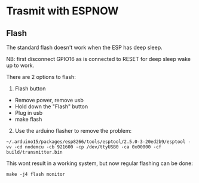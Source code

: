 # Trasmit with ESPNOW

## Flash
The standard flash doesn't work when the ESP has deep sleep.

NB: first disconnect GPIO16 as is connected to RESET for deep sleep wake up to work.

There are 2 options to flash:

1) Flash button
 - Remove power, remove usb
 - Hold down the "Flash" button
 - Plug in usb
 - make flash


2) Use the arduino flasher to remove the problem:

`~/.arduino15/packages/esp8266/tools/esptool/2.5.0-3-20ed2b9/esptool -vv -cd nodemcu -cb 921600 -cp /dev/ttyUSB0 -ca 0x00000 -cf build/transmitter.bin`

This wont result in a working system, but now regular flashing can be done:

`make -j4 flash monitor`
